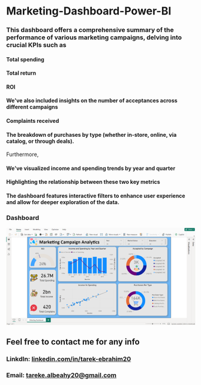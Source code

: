 # Marketing-Dashboard-Power-BI

### This dashboard offers a comprehensive summary of the performance of various marketing campaigns, delving into crucial KPIs such as 
#### Total spending
#### Total return
#### ROI
#### We've also included insights on the number of acceptances across different campaigns
#### Complaints received
#### The breakdown of purchases by type (whether in-store, online, via catalog, or through deals).

Furthermore, 
#### We've visualized income and spending trends by year and quarter
#### Highlighting the relationship between these two key metrics
#### The dashboard features interactive filters to enhance user experience and allow for deeper exploration of the data.

### Dashboard
![](https://github.com/Tarek-Ibrahim20/Marketing-Dashboard-Power-BI/blob/c6c508f3e3cfddf1b2c958dd9a832266c2eb6b16/Marketing%20Dashboard.png)

## Feel free to contact me for any info
### LinkdIn: [linkedin.com/in/tarek-ebrahim20](https://www.linkedin.com/in/tarek-ebrahim20)
### Email: tareke.albeahy20@gmail.com
